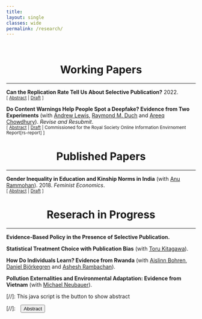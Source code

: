 ```yaml
---
title: 
layout: single
classes: wide
permalink: /research/
---
```

<br/> 

<!-- Google Tag Manager (noscript) -->
<noscript><iframe src="https://www.googletagmanager.com/ns.html?id=GTM-PNS829G"
height="0" width="0" style="display:none;visibility:hidden"></iframe></noscript>
<!-- End Google Tag Manager (noscript) -->

# <center> Working Papers </center>
- - -

**Can the Replication Rate Tell Us About Selective Publication?** 2022.<br/>
<small>[ <a href="#/" onclick="visib('replication-rate')">Abstract</a> | [Draft][replication-rate-dp] ] </small>

<div id="replication-rate" style="display: none; text-align: justify; line-height: 1.2" ><small>
Selective publication is among the most-cited reasons for widespread replication failures. I show in a simple model of the publication process that the replication rate is unresponsive to selective publication against statistically insignificant results. I then show that the expected replication rate falls below its intended target owing to low power in original studies and issues with common power calculations in replication studies. I estimate an empirical model and find that these issues alone can account fully for observed replication rates in experimental economics and social science, and two-thirds of the replication rate gap in psychology. I conclude by discussing more informative measures of selective publication.
</small><br><br/></div>

[replication-rate-dp]: https://www.econstor.eu/bitstream/10419/265309/1/I4R-DP003.pdf

**Do Content Warnings Help People Spot a Deepfake? Evidence from Two Experiments** (with [Andrew Lewis][alewis], [Raymond M. Duch][rduch] and [Areeq Chowdhury][achowdhury]). *Revise and Resubmit*.<br/>
<small>[ <a href="#/" onclick="visib('deepfake')">Abstract</a> | [Draft][deepfake-draft] | Commissioned for the Royal Society Online Information Envirnoment Report[rs-report] ] </small>

<div id="deepfake" style="display: none; text-align: justify; line-height: 1.2" ><small>
The rapid advancement of ‘deepfake’ video technology - which uses deep learning artificial intelligence algorithms to create fake videos that look real — has given urgency to the question of how policymakers and technology companies should moderate inauthentic content. We conduct an experiment to measure the public’s ability to detect deepfakes with the naked eye, both with and without content warnings. First, we find that in a natural setting with no content warnings, individuals who are exposed to a deepfake video of neutral content are no more likely to detect anything out of the ordinary (32.9%) compared to a control group who viewed only authentic videos (34.1%). Second, we find that when individuals are given a content warning that at least one video in a set of five videos is a deepfake, only 21.6% correctly identify the single inauthentic video. In the latter condition, nearly half of participants erroneously select more than one video, which provides suggestive evidence that content warnings of this kind may increase distrust in all online videos, including authentic content. A possible implication of low manual detection abilities is that individuals may need to rely on content moderation policies set by governments and technology companies — raising issues around trust in moderators’ judgments.

</small><br><br/></div>

[deepfake-draft]: https://osf.io/v4bf6
[es-report]: https://royalsociety.org/-/media/policy/projects/online-information-environment/the-online-information-environment.pdf
[alewis]: https://www.politics.ox.ac.uk/person/andrew-lewis
[rduch]: https://www.raymondduch.com/
[achowdhury]: https://areeqchowdhury.com/

# <center> Published Papers </center>
- - -
**Gender Inequality in Education and Kinship Norms in India** (with [Anu Rammohan][arammohan]). 2018. *Feminist Economics*.<br/>
<small>[ <a href="#/" onclick="visib('education-kinship')">Abstract</a> | [Draft][education-kinship] ] </small>

<div id="education-kinship" style="display: none; text-align: justify; line-height: 1.2" ><small>
Women’s schooling attainment in India continues to lag considerably behind that of men. This paper uses nationally representative district-level data from the 2007–8 District Level Household and Facility Survey (DLHS-3), Indicus Analytics, and the 2011–12 Indian Human Development Survey-II (IHDS-II) to examine the role of socioeconomic and cultural factors in influencing gender differentials in schooling. The results provide quantitative evidence of the role of different economic and sociocultural factors on gender disparities in education. The empirical results show that economic development is an important factor in narrowing gender gaps in education, with wealthier districts more likely to educate girls than poorer districts. However, the norm of patrilocal exogamy, where wives migrate to co-reside with their husband’s kin, is associated with worse outcomes for women’s schooling relative to men’s schooling; and, in keeping with anthropological research, gender-differentiated inequities in education are more pronounced in Northern India.
</small><br><br/></div>

[education-kinship]: https://econpapers.repec.org/article/taffemeco/v_3a24_3ay_3a2018_3ai_3a1_3ap_3a142-167.htm
[arammohan]: https://research-repository.uwa.edu.au/en/persons/anu-rammohan

# <center> Reserach in Progress </center>
- - -

**Evidence-Based Policy in the Presence of Selective Publication.**


**Statistical Treatment Choice with Publication Bias** (with [Toru Kitagawa][tkitagawa]).

[tkitagawa]: https://sites.google.com/brown.edu/torukitagawa


**How Do Individuals Learn? Evidence from Rwanda** (with [Aislinn Bohren][abohren], [Daniel Björkegren][dbjorkegren] and [Ashesh Rambachan][arambachan]).

[abohren]: https://www.aislinnbohren.com/
[dbjorkegren]: https://dan.bjorkegren.com/
[arambachan]: https://asheshrambachan.github.io/

**Pollution Externalities and Environmental Adaptation: Evidence from Vietnam** (with [Michael Neubauer][mneubauer]).

[mneubauer]: https://ibes.brown.edu/people/michael-neubauer

[//]: This java script is the button to show abstract
<script>
 function visib(id) {
  var x = document.getElementById(id);
  if (x.style.display === "block") {
    x.style.display = "none";
  } else {
    x.style.display = "block";
  }
}
</script>

[//]:&emsp;<button onclick="visib('polariz')" class="btn btn--inverse btn--small">Abstract</button>
